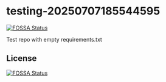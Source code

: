 # testing-20250707185544595
[![FOSSA Status](https://app.fossa.com/api/projects/git%2Bgithub.com%2Fkirogum%2Ftesting-20250707185544595.svg?type=shield)](https://app.fossa.com/projects/git%2Bgithub.com%2Fkirogum%2Ftesting-20250707185544595?ref=badge_shield)

Test repo with empty requirements.txt


## License
[![FOSSA Status](https://app.fossa.com/api/projects/git%2Bgithub.com%2Fkirogum%2Ftesting-20250707185544595.svg?type=large)](https://app.fossa.com/projects/git%2Bgithub.com%2Fkirogum%2Ftesting-20250707185544595?ref=badge_large)